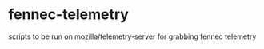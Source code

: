 fennec-telemetry
================

scripts to be run on mozilla/telemetry-server for grabbing fennec telemetry
